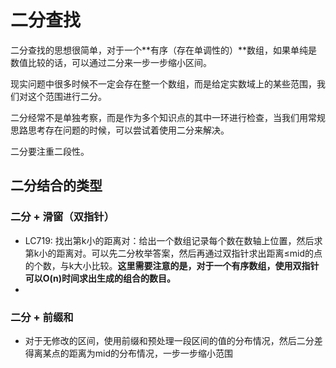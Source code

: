 # 二分查找

二分查找的思想很简单，对于一个**有序（存在单调性的）**数组，如果单纯是数值比较的话，可以通过二分来一步一步缩小区间。

现实问题中很多时候不一定会存在整一个数组，而是给定实数域上的某些范围，我们对这个范围进行二分。

二分经常不是单独考察，而是作为多个知识点的其中一环进行检查，当我们用常规思路思考存在问题的时候，可以尝试着使用二分来解决。



二分要注重二段性。



## 二分结合的类型













### 二分 + 滑窗（双指针）

- LC719: 找出第k小的距离对：给出一个数组记录每个数在数轴上位置，然后求第k小的距离对。可以先二分枚举答案，然后再通过双指针求出距离≤mid的点的个数，与k大小比较。**这里需要注意的是，对于一个有序数组，使用双指针可以O(n)时间求出生成的组合的数目。**
- 













### **二分 + 前缀和**

- 对于无修改的区间，使用前缀和预处理一段区间的值的分布情况，然后二分差得离某点的距离为mid的分布情况，一步一步缩小范围